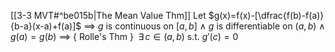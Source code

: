 [[3-3 MVT#^be015b|The Mean Value Thm]]
Let $g(x)=f(x)-[\dfrac{f(b)-f(a)}{b-a}(x-a)+f(a)]$
	$\implies$ $g$ is continuous on $[a,\,b]$
		  $\land$ $g$ is differentiable on $(a,\,b)$
		  $\land$ $g(a)=g(b)$
		 $\implies$                            { Rolle's Thm }
		 $\;\exists\,c\in(a,\,b)$ s.t. $g'(c)=0$

